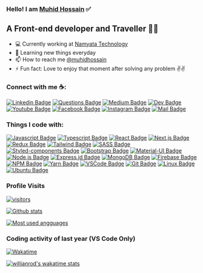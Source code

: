 ### Hello! I am [Muhid Hossain][website] ✅
## A Front-end developer and Traveller 🚀🚀
- 💻 Currently working at [Namyata Technology][job]
- 🌱 Learning new things everyday
- 📫 How to reach me [@muhidhossain][linkedin]
- ⚡ Fun fact: Love to enjoy that moment after solving any problem ✌✌️

### Connect with me ☕:

[![Linkedin Badge][linkedin_img]][linkedin]
[![Questions Badge][stackoverflow_img]][stackoverflow]
[![Medium Badge][medium_img]][medium]
[![Dev Badge][dev_img]][dev]
[![Youtube Badge][youtube_img]][youtube]
[![Facebook Badge][facebook_img]][facebook]
[![Instagram Badge][instagram_img]][instagram]
[![Mail Badge][mail_img]][mail]

### Things I code with:

[![Javascript Badge][javascript_img]](#)
[![Typescript Badge][typescript_img]](#)
[![React Badge][react_img]](#)
[![Next.js Badge][nextjs_img]](#)
[![Redux Badge][redux_img]](#)
[![Tailwind Badge][tailwind_img]](#)
[![SASS Badge][sass_img]](#)
[![Styled-components Badge][styledComponents_img]](#)
[![Bootstrap Badge][bootstrap_img]](#)
[![Material-UI Badge][material_ui_img]](#)
[![Node.js Badge][nodejs_img]](#)
[![Express.jd Badge][expressjs_img]](#)
[![MongoDB Badge][mongoDB_img]](#)
[![Firebase Badge][firebase_img]](#)
[![NPM Badge][npm_img]](#)
[![Yarn Badge][yarn_img]](#)
[![VSCode Badge][vscode_img]](#)
[![Git Badge][git_img]](#)
[![Linux Badge][linux_img]](#)
[![Ubuntu Badge][ubuntu_img]](#)

### Profile Visits 

[![visitors][visitors]]()

[![Github stats][github_stats]]()

[![Most used angguages][most_used_languages]]()

### Coding activity of last year (VS Code Only)
[![Wakatime](https://wakatime.com/badge/user/4636b4d3-b3ea-4729-bb1f-75461e68770b.svg)](https://wakatime.com/@4636b4d3-b3ea-4729-bb1f-75461e68770b)

[![willianrod's wakatime stats](https://github-readme-stats.vercel.app/api/wakatime?username=@muhidhossain&theme=nightowl&layout=compact&v=2)]()




[website]: https://muhid-hossain.web.app/
[job]: https://namyata.com/

[linkedin]: https://www.linkedin.com/in/muhidhossain/
[stackoverflow]: https://stackoverflow.com/users/13667519/muhid-hossain?tab=profile
[medium]: https://muhidhossain.medium.com
[dev]: https://dev.to/muhidhossain
[youtube]: https://www.youtube.com/channel/UCswEDubzQ5DmaPzE3YusgUQ
[facebook]: https://www.facebook.com/muhid.hossain.18/
[instagram]: https://www.instagram.com/_abdul_muhit/
[mail]: mailto:muhidhossain7@gmail.com

[linkedin_img]: https://img.shields.io/badge/LinkedIn-0077B5?style=for-the-badge&logo=linkedin&logoColor=white
[stackoverflow_img]: https://img.shields.io/badge/Stack_Overflow-FE7A16?style=for-the-badge&logo=stack-overflow&logoColor=white
[medium_img]: https://img.shields.io/badge/Medium-12100E?style=for-the-badge&logo=medium&logoColor=white
[dev_img]: https://img.shields.io/badge/dev.to-0A0A0A?style=for-the-badge&logo=devdotto&logoColor=white
[youtube_img]: https://img.shields.io/badge/YouTube-FF0000?style=for-the-badge&logo=youtube&logoColor=white
[facebook_img]: https://img.shields.io/badge/Facebook-1877F2?style=for-the-badge&logo=facebook&logoColor=white
[instagram_img]: https://img.shields.io/badge/Instagram-E4405F?style=for-the-badge&logo=instagram&logoColor=white
[mail_img]: https://img.shields.io/badge/Gmail-D14836?style=for-the-badge&logo=gmail&logoColor=white

[javascript_img]: https://img.shields.io/badge/JavaScript-F7DF1E?style=for-the-badge&logo=javascript&logoColor=black
[typescript_img]: https://img.shields.io/badge/TypeScript-007ACC?style=for-the-badge&logo=typescript&logoColor=white
[react_img]: https://img.shields.io/badge/React-20232A?style=for-the-badge&logo=react&logoColor=61DAFB
[nextjs_img]: https://img.shields.io/badge/next.js-000000?style=for-the-badge&logo=nextdotjs&logoColor=white
[redux_img]: https://img.shields.io/badge/Redux-593D88?style=for-the-badge&logo=redux&logoColor=white
[tailwind_img]: https://img.shields.io/badge/Tailwind_CSS-38B2AC?style=for-the-badge&logo=tailwind-css&logoColor=white
[sass_img]: https://img.shields.io/badge/Sass-CC6699?style=for-the-badge&logo=sass&logoColor=white
[styledComponents_img]: https://img.shields.io/badge/styled--components-DB7093?style=for-the-badge&logo=styled-components&logoColor=white
[bootstrap_img]: https://img.shields.io/badge/Bootstrap-563D7C?style=for-the-badge&logo=bootstrap&logoColor=white
[material_ui_img]: https://img.shields.io/badge/Material--UI-0081CB?style=for-the-badge&logo=material-ui&logoColor=white
[nodejs_img]: https://img.shields.io/badge/Node.js-339933?style=for-the-badge&logo=nodedotjs&logoColor=white
[expressjs_img]: https://img.shields.io/badge/Express.js-000000?style=for-the-badge&logo=express&logoColor=white
[mongoDB_img]: https://img.shields.io/badge/MongoDB-4EA94B?style=for-the-badge&logo=mongodb&logoColor=white
[firebase_img]: https://img.shields.io/badge/firebase-ffca28?style=for-the-badge&logo=firebase&logoColor=black
[npm_img]: https://img.shields.io/badge/npm-CB3837?style=for-the-badge&logo=npm&logoColor=white
[yarn_img]: https://img.shields.io/badge/Yarn-2C8EBB?style=for-the-badge&logo=yarn&logoColor=white
[vscode_img]: https://img.shields.io/badge/Visual_Studio_Code-0078D4?style=for-the-badge&logo=visual%20studio%20code&logoColor=white
[git_img]: https://img.shields.io/badge/Git-F05032?style=for-the-badge&logo=git&logoColor=white
[linux_img]: https://img.shields.io/badge/Linux-FCC624?style=for-the-badge&logo=linux&logoColor=black
[ubuntu_img]: https://img.shields.io/badge/Ubuntu-E95420?style=for-the-badge&logo=ubuntu&logoColor=white

[visitors]: https://visitor-badge.glitch.me/badge?page_id=muhidhossain.muhidhossain

[github_stats]: https://github-readme-stats.vercel.app/api?username=muhidhossain&count_private=true&show_icons=true&include_all_commits=true&theme=nightowl

[most_used_languages]: https://github-readme-stats.vercel.app/api/top-langs/?username=muhidhossain&hide=stylus&count_private=true&card_width=495&theme=nightowl


